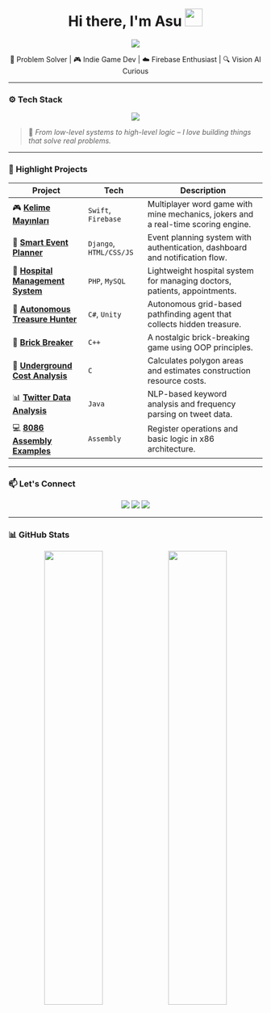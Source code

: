 <h1 align="center">Hi there, I'm Asu <img src="https://media.giphy.com/media/hvRJCLFzcasrR4ia7z/giphy.gif" width="35"/></h1>

<p align="center">
  <img src="https://readme-typing-svg.demolab.com/?lines=Computer+Engineering+Student;Multidisciplinary+Developer;AI+and+Game+Enthusiast;Always+Learning+New+Things!&center=true&width=500&height=25&color=F7768E&vCenter=true&pause=1000&size=20" />
</p>

<p align="center">
  🧠 Problem Solver | 🎮 Indie Game Dev | ☁️ Firebase Enthusiast | 🔍 Vision AI Curious
</p>

---

### ⚙️ Tech Stack

<p align="center">
  <img src="https://skillicons.dev/icons?i=c,cpp,java,cs,python,swift,php,mysql,html,css,js,react,django,firebase,unity,assembly,vscode,git" />
</p>

> 💬 *From low-level systems to high-level logic – I love building things that solve real problems.*

---

### 🚀 Highlight Projects

| Project | Tech | Description |
|--------|------|-------------|
| 🎮 [**Kelime Mayınları**](https://github.com/ctnasu/KelimeMayinlari) | `Swift`, `Firebase` | Multiplayer word game with mine mechanics, jokers and a real-time scoring engine. |
| 📅 [**Smart Event Planner**](https://github.com/ctnasu/Smart-Event-Planner-Web-App) | `Django`, `HTML/CSS/JS` | Event planning system with authentication, dashboard and notification flow. |
| 🏥 [**Hospital Management System**](https://github.com/ctnasu/hospital-management-system) | `PHP`, `MySQL` | Lightweight hospital system for managing doctors, patients, appointments. |
| 🤖 [**Autonomous Treasure Hunter**](https://github.com/ctnasu/autonomous-treasure-hunter) | `C#`, `Unity` | Autonomous grid-based pathfinding agent that collects hidden treasure. |
| 🧱 [**Brick Breaker**](https://github.com/ctnasu/Brick-Breaker) | `C++` | A nostalgic brick-breaking game using OOP principles. |
| 📐 [**Underground Cost Analysis**](https://github.com/ctnasu/Underground-Polygon-Area-resource-Calculation-and-Cost-Analysis-with-C) | `C` | Calculates polygon areas and estimates construction resource costs. |
| 📊 [**Twitter Data Analysis**](https://github.com/ctnasu/twitter-data-analysis) | `Java` | NLP-based keyword analysis and frequency parsing on tweet data. |
| 💻 [**8086 Assembly Examples**](https://github.com/ctnasu/8086-Assembly) | `Assembly` | Register operations and basic logic in x86 architecture. |

---

### 📫 Let's Connect

<p align="center">
  <a href="mailto:cetinasude1@gmail.com"><img src="https://img.shields.io/badge/email-D14836?style=for-the-badge&logo=gmail&logoColor=white" /></a>
  <a href="https://tr.linkedin.com/in/asude-çetin-1bb229271"><img src="https://img.shields.io/badge/LinkedIn-0A66C2?style=for-the-badge&logo=linkedin&logoColor=white" /></a>
  <a href="https://github.com/ctnasu"><img src="https://img.shields.io/badge/GitHub-181717?style=for-the-badge&logo=github&logoColor=white" /></a>
</p>

---

### 📊 GitHub Stats

<p align="center">
  <img src="https://github-readme-stats.vercel.app/api?username=ctnasu&show_icons=true&theme=tokyonight&hide_border=true" width="48%" />
  <img src="https://github-readme-stats.vercel.app/api/top-langs/?username=ctnasu&layout=compact&theme=tokyonight&hide_border=true" width="48%" />
</p>
